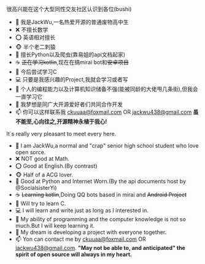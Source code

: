 很高兴能在这个大型同性交友社区认识到各位(bushi)
- 👋 我是JackWu,一名热爱开源的普通废物高中生
- ❌ 不擅长数学
- ⭕ 英语相对擅长
- 🐵 半个老二刺猿
- 🐍 擅长Python以及爬虫(靠易姐的api文档起家)
- ☕️ ~~正在学习kotlin~~,现在在搞mirai bot和~~安卓项目~~
- 🤔 今后尝试学习C
- 💻 只要是我感兴趣的Project,我就会学习或者写
- 🌱 个人的编程能力以及计算机知识储备不强(能被同龄的大佬甩几条街),但我会一直学习它
- 💞️ 我梦想是同广大开源爱好者们共同合作开发
- 📫 你可以这样联系我 ckuuaa@foxmail.com OR jackwu438@gmail.com
**虽不能至,心向往之,开源精神永植于我心!**

It`s really very pleasant to meet every here.
- 👋 I am JackWu,a normal and "crap" senior high school student who love open sorce.
- ❌ NOT good at Math.
- ⭕ Good at English.(By contrast)
- 🐵 Half of a ACG lover.
- 🐍 Good at Python and Internet Worn.(By the api documents host by @SocialsisterYi)
- ☕️ ~~Learning kotlin~~,Doing QQ bots based in mirai and ~~Android Project~~
- 🤔 Will try to learn C.
- 💻 I will learn and write just as long as I interested in.
- 🌱 My ability of programming and the computer knowledge is not so much.But I will keep learning it.
- 💞️ My dream is developing a project with everyone together.
- 📫 Yon can contact me by ckuuaa@foxmail.com OR jackwu438@gmail.com.
**"May not be able to, and anticipated" the spirit of open source will always in my heart.**
